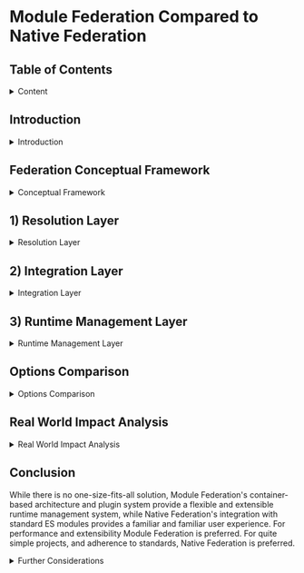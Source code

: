 # Module Federation Compared to Native Federation

## Table of Contents

<details>

<summary>Content</summary>

1. [Introduction](#introduction)
2. [Federation Conceptual Framework](#federation-conceptual-framework)
3. [Resolution Layer](#1-resolution-layer)
    1. [Runtime Initialization Step](#1a-runtime-initialization-step)
        - Configurability
        - Independence
    2. [Code Resolution Step](#1b-code-resolution-step)
        - Initial Load Performance
    3. [Resolution Layer Real World Impact](#resolution-layer-real-world-impact)
4. [Integration Layer](#2-integration-layer)
    1. [Dependency Resolution Step](#2a-dependency-resolution-step)
        - Version Management
        - Sharing Strategy
    2. [Module Integration Step](#2b-module-integration-step)
        - Initialization Control
        - Scope Isolation
        - Error Handling
    3. [Integration Layer Real World Impact](#integration-layer-real-world-impact)
5. [Runtime Management Layer](#3-runtime-management-layer)
    1. [Runtime Control Step](#3a-runtime-control-step)
        - Module Loading
        - Lifecycle Management
        - Module Graph Management
    2. [Runtime Extension Step](#3b-runtime-extension-step)
        - Plugin Support
        - Error Handling
        - Real World Impact
        - Monitoring Capabilities
    3. [Runtime Management Layer Real World Impact](#runtime-management-layer-real-world-impact)
6. [Options Comparison](#options-comparison)
7. [Conclusion](#conclusion)

</details>

## Introduction

<details>

<summary>Introduction</summary>

Module Federation (MF) and Native Federation (NF) represent two distinct approaches to implementing the same concept of code federation. Each approach comes with its own strengths and weaknesses, making the choice between them highly dependent on the specific needs and requirements of the application.

To provide a structured comparison, we will analyze both approaches using the Federation Conceptual Framework, evaluating their strengths and weaknesses within a standardized model.

The ultimate goal is to determine the "Real World" impacts of choosing between MF and NF. As such, the Real World impact will be discussed in each layer, with a high-level summary in the Conclusion section.

</details>

## Federation Conceptual Framework

<details>

<summary>Conceptual Framework</summary>

Federation consists of three layers: Resolution, Integration, and Management.

- **Layers** represent the logically distinct phases of the concept of Federation. Each layer contains steps defining key processes within the layer.
- **Steps** describe the granular happenings within each layer. Steps are measured by properties that provide meaningful comparisons between implementations.
- **Properties** define key characteristics of each step and provide objective comparison criteria.

The following sections analyze each layer, breaking down steps and properties to compare Module Federation and Native Federation.

</details>

## 1) Resolution Layer

<details>

<summary>Resolution Layer</summary>

The Resolution Layer is the first step in federation, where code is resolved and loaded into the consumer's runtime. It consists of:

- 1.a) Runtime initialization: Configuring the runtime environment
- 1.b) Code Resolution: Loading remote modules into the consumer runtime

### 1.a) Runtime Initialization Step

Measured by:

- Configurability: The options for configuring the runtime
- Independence: Independent runtime support

| Property               | Native Federation     | Module Federation |
| --------------------- | --------------------- | ----------------- |
| Configurability | No support for share scope configuration. Smaller API. | Can configure shared deps at runtime. Broader API. |
| Independence | No default support for independent runtimes or nested remotes. | Supports independent runtimes and nested remotes. |

#### Configurability

Module Federation [init](https://module-federation.io/guide/basic/runtime.html#init) allows runtime share scope configuration in addition to remotes.

#### Independence

Native Federation relies on import maps, requiring all remotes to be defined in the host, introducing tight coupling. Module Federation supports independent runtimes, allowing services to load dynamically without host coordination.

**Example:** With Module Federation, products like Thread can manage service dependencies independently, such as Content Viewer, without host involvement.

### 1.b) Code Resolution Step

Native Federation uses browser-native Import Maps, while Module Federation employs a Container API that loads modules via a JSON manifest and Webpack's container runtime.

Measured by:

- **Initial Load Performance**: Network calls, render-blocking resources, LCP, CPU throttle

| Property               | Native Federation     | Module Federation |
| --------------------- | --------------------- | ----------------- |
| Initial load Performance | Less performant | More performant |
| # Network calls | 19 | 11 |
| # Render blocking resource | 1 | 0 |
| LCP normal connection | 110ms | 50ms |
| LCP Fast 4G | 1.48s | 0.62s |
| LCP Slow 4G | 5.03s | 2.14s |
| LCP 3G | 17.70s | 6.14s |
| LCP CPU throttle 20x | 0.89s | 0.49s |
| Runtime init | 24.86 ms | 18.73 ms |

> Note: These lab metrics were conducted on a Apple M3 Max chip with 36 GB and 5G internet connection.
> The methodology involved using Chrome Developer tools to throttle the CPU and Network.
> The data was gathered using Chrome Developer tools performance panel, custom performance timings, and lighthouse.
> Network cache was disabled to ensure initial load conditions were not cached. For more please see [measurements](./performance-measurements/)

#### Initial Load Performance

Native Federation requires more network requests, impacting performance on poor connections. A render-blocking resource (`es-module-shims.js`) further slows app loading if bottle-necked.

### Resolution Layer Real-World Impact

The technical differences in the Resolution Layer translate into business impacts including:

- **Module Federation**: Lower bounce rates, better conversion, improved performance on low-end devices.
- **Native Federation**: Higher bounce rates, limited reach in emerging markets, best suited for robust infrastructure.

</details>

## 2) Integration Layer

<details>

<summary>Integration Layer</summary>

Handles how federated remotes integrate into the consumer runtime.

It consists of the following steps:

- 2.a) Dependency Resolution: Managing dependencies and their versions
- 2.b) Module Integration: Loading and initializing federated modules

### 2.a) Dependency Resolution Step

Dependency Resolution step is measured by the following Properties:

- **Version Management**: How each federation approach resolves and manages dependency versions:
  - Native Federation uses Import Maps for exact version matching (e.g., "react": "18.2.0")
  - Module Federation supports flexible semver ranges (e.g., "react": "^18.2.0")

- **Sharing Strategy**: How shared dependencies are managed at runtime:
  - Native Federation configures sharing at build time through Import Maps with limited runtime flexibility
  - Module Federation offers runtime share scope configuration with dynamic dependency registration

| Property | Native Federation | Module Federation |
|----------|------------------|-------------------|
| Version Management | Import Maps with exact version matching | Container-based with semver range support |
| Sharing Strategy | Static Import Maps configuration at build time | Dynamic share scope with runtime configuration |

#### Version Management

Native Federation uses Import Maps and EcmaScript modules to manage shared dependencies. It provides the `shareAll` helper that can share all dependencies found in package.json, with options for singleton management and version control. While it requires more precise version matching, it embraces emerging browser standards for module resolution.

Module Federation uses a container-based architecture that enables flexible version resolution through semver ranges, providing more flexibility in version management.

#### Sharing Strategy

Native Federation provides a straightforward sharing strategy through the `shareAll` helper with configurable options: `singleton`, `strictVersion`, `requiredVersion`, `includeSecondaries`, and `skip`. It uses a single global scope through the browser's module system, with share scope configuration determined at build time.

Module Federation offers multiple share scopes with granular control over dependency visibility through its container-based architecture. Share scopes in Module Federation are a powerful concept that provides:

1. **Runtime Configuration**
   - Dynamic registration of shared dependencies
   - Ability to modify share scope configuration after initialization
   - Support for multiple independent share scopes

2. **Dependency Isolation**
   - Separate share scopes for different parts of the application
   - Version conflict resolution within each scope
   - Independent upgrade paths for shared dependencies
   - Singleton management across micro-frontends

Native Federation, in contrast, relies on the browser's global module system, which means:

1. **Single Global Scope**
   - All shared dependencies exist in one global namespace
   - No built-in support for multiple share scopes
   - Share scope configuration is determined at build time

### 2.b) Module Integration Step

Module Integration step is measured by the following properties:

- **Initialization Control**: Control over module initialization
- **Scope Isolation**: Module boundary management

| Property               | Native Federation     | Module Federation |
| --------------------- | --------------------- | ----------------- |
| Initialization Control | Standard ESM initialization | Container initialization API |
| Scope Isolation | Basic ES Module scoping | Enhanced container isolation |

#### Initialization Control

Module Federation's container initialization API offers fine-grained control over module loading and initialization, while Native Federation uses standard ESM initialization.

#### Scope Isolation

Module Federation provides enhanced container isolation through its container-based architecture, while Native Federation relies on basic ES Module scoping.

### Integration Layer Real World Impact

The Integration Layer capabilities translate into significant implications for development teams and business outcomes:

1. **Authentication and Session Management**
   - Module Federation enables immediate user session validation with built-in singleton management, preventing unauthorized access and reducing authentication-related UI flickers
   - Native Federation requires manual implementation of authentication singletons, leading to more complex session management and potential inconsistencies across micro-frontends

2. **Feature Flag Systems**
   - Module Federation's eager loading capability ensures feature flags are loaded and evaluated during bootstrap, preventing UI flickering and enabling immediate feature decisions
   - Share scope system enables consistent feature flag state across all micro-frontends
   - Native Federation's ESM-based loading requires additional coordination of feature flag systems, potentially causing inconsistent feature rendering and increased development overhead

3. **Global State Management**
   - Module Federation's eager shared dependencies and container initialization ensure state is available immediately, reducing state synchronization issues

4. **Isolation**
    - Module Federation enables independent micro-frontends with isolated dependencies, A/B testing different versions of shared libraries, and gradual migration strategies
    - Native Federation's global scope provides simpler setup but requires careful coordination between teams and has limited options for dependency isolation

</details>

## 3) Runtime Management Layer

<details>

<summary>Runtime Management Layer</summary>

Handles runtime execution management.

Consists of the following steps:

- 3.a) Runtime Control: Managing and controlling the loading, access, and execution of federated dependencies
- 3.b) Runtime Extension: Extending the runtime with plugins and custom behaviors

### 3.a) Runtime Control Step

Runtime Control step is measured by the following Properties:

- Module Loading: How modules are loaded and initialized
- Lifecycle Management: How module lifecycles are managed
- Module Graph Management: How the module graph is updated during runtime

| Property               | Native Federation     | Module Federation |
| --------------------- | --------------------- | ----------------- |
| Module Loading | Limited control | Programmatic control |
| Lifecycle Management | Native ESM lifecycle | Full lifecycle control |
| Module Graph Management | Limited support | Advanced control |

#### Module Loading

Module Federation provides programmatic control over module loading through its container API with support for [preloading](https://module-federation.io/guide/basic/runtime.html#preloadremote), allowing fine-grained control over how and when modules are loaded. Native Federation relies on the browser's built-in module loading system, offering less control.

#### Lifecycle Management

Module Federation enables full control over module initialization and cleanup through its plugin-based runtime architecture. Native Federation uses standard ESM lifecycle management with limited control options. There is no standard lifecycle management in Native Federation.

#### Module Graph Management

Native federation cannot update the import map, rather it must create a new one. Module federation has sophisticated methods for [registering](through its container architecture) new remotes, as well as registering new [shared](https://module-federation.io/guide/basic/runtime.html#loadshare) dependencies.

### 3.b) Runtime Extension Step

Runtime Extension step is measured by the following Properties:

- Plugin Support: Ability to extend runtime behavior through plugins
- Error Handling: Customization of error recovery and handling
- Monitoring Capabilities: Support for logging and performance tracking
- Security Controls: Implementation of access control and license enforcement

| Property | Native Federation | Module Federation |
|--|--|--|
| Plugin Support | No plugin system | Extensible [plugin](https://module-federation.io/plugin/dev/index.html) system |
| Security Controls | Manual implementation required | Plugin-based security framework |
| Error Handling | Manual error handling | Built-in recovery mechanisms |
| Monitoring Capabilities | Limited monitoring | Comprehensive monitoring |

#### Plugin Support

Module Federation's runtime is extensible through a [plugin](https://module-federation.io/guide/basic/runtime.html#registerplugins) system that enables a wide-variety of use cases. Native Federation's integration with standard ES modules means error handling must be managed manually, putting the developer in charge of supporting runtime use cases.

#### Security Controls

Module Federation's plugin architecture significantly reduces the effort required to implement:

- **License Enforcement**: Built-in capabilities to restrict module access based on license status
- **Role-Based Access**: Granular control over which teams or services can access specific modules
- **Usage Tracking**: Automated monitoring of module consumption for license compliance
- **Security Policies**: Centralized implementation of security rules across all federated modules

#### Error Handling

Module Federation's runtime provides built-in error recovery mechanisms for:

- **Module Loading**: Graceful error handling for failed module loading
- **Module Initialization**: Graceful error handling for failed module initialization

Native Federation's integration with standard ES modules means error handling must be managed manually.

#### Monitoring Capabilities

Module Federation provides comprehensive logging and monitoring hooks for tracking module usage patterns, dependency composition, and performance metrics. Native Federation's integration with standard ES modules means instrumentation must be managed manually.

### Runtime Management Layer Real World Impact

The technical capabilities of the Runtime Management Layer translate into significant business and operational impacts:

1. **Access Control and Security**
   - Lower development costs for implementing security controls
   - Higher likelihood of license compliance through automated enforcement
   - Reduced risk of unauthorized module access
   - Simplified audit trails for security compliance

2. **Error Handling**
   - Lower development costs for implementing error recovery mechanisms
   - Higher likelihood of graceful error handling
   - Reduced risk of system downtime due to errors
   - Simplified error recovery mechanisms

3. **Monitoring Capabilities**
   - Increased visibility for module usage patterns, leading to more insights on composition patterns
   - Lower effort to debug and troubleshoot issues

</details>

## Options Comparison

<details>

<summary>Options Comparison</summary>

### High-Level Summary on Differences

Module Federation and Native Federation represent quite similar mental models, but they are fundamentally different implementation to code federation:

- **Architecture**: Module Federation uses a container-based architecture with a virtual module system, while Native Federation leverages browser-native ES Modules and Import Maps.

- **Performance**: Module Federation demonstrates better initial load performance with fewer network requests and no render-blocking resources, resulting in faster LCP across various network conditions.

- **Runtime Control**: Module Federation provides extensive runtime control through its container API, while Native Federation offers basic ESM-based control.

- **Dependency Management**: Module Federation supports flexible version management with semver ranges, while Native Federation requires exact version matches.

### Detailed Comparison

| Federation Layer | Native Federation | Module Federation |
| ---------------- | ----------------- | ----------------- |
| Resolution | - Uses browser-native Import Maps<br>- More network requests (19 vs 11)<br>- Has render-blocking resources<br>- Slower LCP across network conditions | - Container-based virtual module system<br>- Fewer network requests<br>- No render-blocking resources<br>- Better LCP performance<br>- Runtime share scope configuration |
| Integration | - User Experience: Immediate session validation and feature flag evaluation prevents UI flickering<br>- Market Reach: Smart dependency sharing reduces bundle sizes, improving load times in low-bandwidth markets<br>- Reliability: Built-in error handling and recovery mechanisms reduce service disruptions<br>- Feature Consistency: Share scope system ensures consistent feature flags and state across micro-frontends | - Initial Simplicity: Standard ES modules provide familiar user experience<br>- Market Limitations: Bundle duplication and strict version requirements impact performance in low-bandwidth scenarios<br>- Service Reliability: Manual error handling increases risk of service disruptions<br>- Feature Challenges: Basic ES Module scoping requires additional effort for consistent feature management |
| Management | - Manual module loading control<br>- Basic ESM lifecycle<br>- No plugin system<br>- Limited monitoring capabilities<br>- Manual error handling | - Programmatic module loading with support for preloading<br>- Full lifecycle control<br>- Extensible plugin system<br>- Lifecycle based monitoring<br>- Built-in recovery mechanisms |

</details> 

## Real World Impact Analysis

<details>

<summary>Real World Impact Analysis</summary>

Based on our analysis across the three layers of federation, here are the real-world implications of choosing each approach:

| Layer | Module Federation | Native Federation |
| ----- | ---------------- | ----------------- |
| Resolution | - Reduced bounce rates and higher conversion rates due to faster initial page loads<br>- Larger market support for markets with slower networks and devices<br> - Overall faster LCP<br> - Independent runtime support is scalable | - Higher bounce rates and lower conversion rates due to faster initial page loads<br> - Potential performance bottlenecks in high-latency scenarios. Less market support.<br> - Overall slower LCP <br> - Additional coordination overhead as system grows due to no nested runtime support |
| Integration | - Immediate user session validation and feature flag evaluation prevents UI flickering<br>- Smart dependency sharing reduces bundle sizes, improving load times in low-bandwidth markets<br>- Built-in error handling and recovery mechanisms reduce service disruptions<br>- Share scope system ensures consistent feature flags and state across micro-frontends | - Standard ES modules provide familiar user experience<br>- Bundle duplication and strict version requirements impact performance in low-bandwidth scenarios<br>- Manual error handling increases risk of service disruptions<br>- Basic ES Module scoping requires additional effort for consistent feature management |
| Management | - Plugin abstractions exist for license enforcement and access controls reduce security incidents<br>- Built-in monitoring provides faster issue detection and resolution<br>- Plugin system enables rapid feature deployment and customization<br>- Comprehensive error recovery reduces service downtime | - Manual security implementation increases vulnerability risks<br>- Limited monitoring capabilities extend time to detect and resolve issues<br>- Basic runtime controls restrict feature deployment flexibility<br>- Manual error handling leads to longer service recovery times |

### Analysis Remarks

Both Module Federation and Native Federation implementations continue to evolve, with each approach developing features to address emerging use cases in the federation space. While Module Federation provides extensive runtime management capabilities through its container API and plugin system, Native Federation leverages browser-native ES Modules to implement federation features. The two approaches represent different architectural choices in implementing federation concepts, each with their own trade-offs in terms of flexibility, complexity, and browser compatibility.

</details>

## Conclusion

While there is no one-size-fits-all solution, Module Federation's container-based architecture and plugin system provide a flexible and extensible runtime management system, while Native Federation's integration with standard ES modules provides a familiar and familiar user experience. For performance and extensibility Module Federation is preferred. For quite simple projects, and adherence to standards, Native Federation is preferred.

<details>

<summary>Further Considerations</summary>

## Further Considerations

In addition to the technical aspects above, there are some other important things to consider when choosing these technologies. First, Module Federation is the clear thought leader in the space. Second, Module Federation comes with greater support for developer productivity in the form of: documentation, tooling, and large community.

### Module Federation as the intellectual Drivers of the Federation Concept

Additionally, it is worth nothing that the Module Federation team is the intellectual pioneers of runtime federation concepts in the JavaScript ecosystem, establishing many of the foundational patterns and approaches that have influenced subsequent federation implementations:

1. **First Runtime Federation System**
   - Established core patterns for dynamic remote loading and version reconciliation
   - Defined the container-based architecture now common in federation systems

2. **Technical Innovation Leadership**
   - Introduced the share scope concept for runtime dependency management
   - Invented bidirectional host-remote architecture
   - Developed the first implementation of runtime version resolution for federated modules

3. **Architectural Influence**
   - Module Federation's container architecture has become the reference implementation for federation systems
   - Its version resolution strategies have been adopted across the ecosystem
   - The plugin system architecture has set standards for extensible federation

4. **Industry Impact**
   - Drove adoption of micro-frontend architecture in enterprise applications
   - Established patterns for scaling distributed frontend development
   - Influenced browser vendors' approach to native module loading capabilities

### Module Federation as Developer Productivity Enablers

### Productivity

| Feature | Native Federation | Module Federation |
|---------|------------------|-------------------|
| 1) Documentation | Limited | Comprehensive |
| 2) Development Tooling | Basic | Comprehensive |
| 3) Community Support | Limited | Extensive |
| 4) Framework Adapters | Angular | React, Vue |
| 5) Remote TypeScript Integration | No | Yes |

1) Module Federation provides comprehensive documentation including multiple dedicated websites, books, hundreds of examples, and extensive community-contributed guides. Native Federation offers limited documentation with no dedicated documentation site and fewer examples.

2) Module Federation features a rich tooling ecosystem including Chrome Developer Tools extensions, framework-specific adapters, and debugging utilities that significantly enhance development efficiency. Native Federation offers minimal tooling.

3) Module Federation has an active community with regular updates, bug fixes, and a robust support network for developers encountering issues. Native Federation has a smaller community primarily focused on Angular integration. Additionally, Module Federation has 98% of the market share in the module federation space based on NPM downloads.

4) Module Federation has more framework adapters, supporting React and Vue while Native Federation is primarily focused on Angular.

5) Module Federation provides automatic TypeScript remote types, enabling fully typed development experiences across federated boundaries, allowing engineers to have a fully typed integration experience. Native Federation lacks robust type support across module boundaries, resulting in diminished IDE assistance and type safety.

</details>